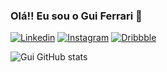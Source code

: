 ### Olá!! Eu sou o Gui Ferrari 👾 

[![Linkedin](	https://img.shields.io/badge/LinkedIn-0077B5?style=for-the-badge&logo=linkedin&logoColor=white)](https://www.linkedin.com/in/guilherme-ferrari-20b508226/)
[![Instagram](https://img.shields.io/badge/Instagram-E4405F?style=for-the-badge&logo=instagram&logoColor=white)](https://www.instagram.com/gui.ferrariii/)
[![Dribbble](	https://img.shields.io/badge/Dribbble-EA4C89?style=for-the-badge&logo=dribbble&logoColor=white)](https://dribbble.com/GuiFerrar1)

![Gui GitHub stats](https://github-readme-stats.vercel.app/api?username=GuiFerrarii&show_icons=true&theme=dracula)



